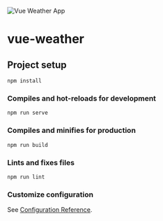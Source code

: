 ![Vue Weather App](https://thepracticaldev.s3.amazonaws.com/i/ycmv5zahcnhwyfm4h3dl.png)


# vue-weather

## Project setup
```
npm install
```

### Compiles and hot-reloads for development
```
npm run serve
```

### Compiles and minifies for production
```
npm run build
```

### Lints and fixes files
```
npm run lint
```

### Customize configuration
See [Configuration Reference](https://cli.vuejs.org/config/).
